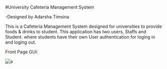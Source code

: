 #University Cafeteria Management System

-Designed by Adarsha Timsina

This is a Cafeteria Management System designed for universities to provide foods & drinks to student.
This application has two users, Staffs and Student.
where students have their own User authentication for loging in and loging out.


Front Page GUI:

![a](https://github.com/adarshatimsina/University-Cafeteria-Management-System/assets/108563187/16cf21ef-d86d-4273-b8f4-f8a1f893d042)

